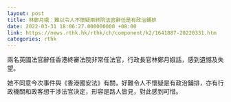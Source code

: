 ```yaml
---
layout: post
title: 林鄭月娥：難以令人不懷疑兩終院法官辭任是有政治鋪排
date: 2022-03-31 18:06:27.000000000 +08:00
link: https://news.rthk.hk/rthk/ch/component/k2/1641887-20220331.htm
categories: rthk
---
```


兩名英國法官辭任香港終審法院非常任法官，行政長官林鄭月娥話，感到遺憾及失望。

她不同意今次事件與《香港國安法》有關，好難令人不懷疑是有政治鋪排，亦有行政機關和政客想干涉法官決定，形容是路人皆見，對此感到可惜。
